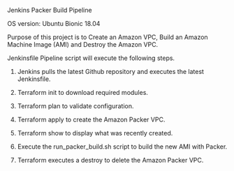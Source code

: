 Jenkins Packer Build Pipeline

OS version: Ubuntu Bionic 18.04

Purpose of this project is to Create an Amazon VPC, Build an Amazon Machine Image (AMI) and Destroy the Amazon VPC. 

Jenkinsfile Pipeline script will execute the following steps.

1) Jenkins pulls the latest Github repository and executes the latest Jenkinsfile.

2) Terraform init to download required modules.

3) Terraform plan to validate configuration.

4) Terraform apply to create the Amazon Packer VPC.

5) Terraform show to display what was recently created.  

3) Execute the run_packer_build.sh script to build the new AMI with Packer.

4) Terraform executes a destroy to delete the Amazon Packer VPC.
